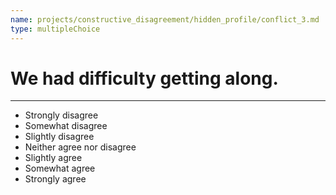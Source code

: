 ```yaml
---
name: projects/constructive_disagreement/hidden_profile/conflict_3.md
type: multipleChoice
---
```


# We had difficulty getting along.

---

- Strongly disagree
- Somewhat disagree
- Slightly disagree
- Neither agree nor disagree
- Slightly agree
- Somewhat agree
- Strongly agree
